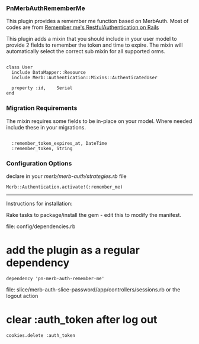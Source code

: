 ### PnMerbAuthRememberMe

This plugin provides a remember me function based on MerbAuth. Most of codes are from [Remember me's RestfulAuthentication on Rails](http://github.com/technoweenie/restful-authentication/tree/master)  

This plugin adds a mixin that you should include in your user model to provide 2 fields to remember the token and time to expire. The mixin will automatically select the correct sub mixin for all supported orms.  
 
<pre><code>
class User
  include DataMapper::Resource
  include Merb::Authentication::Mixins::AuthenticatedUser

  property :id,    Serial
end
</code></pre>

### Migration Requirements

The mixin requires some fields to be in-place on your model.  Where needed include these in your migrations.  
<pre><code>
  :remember_token_expires_at, DateTime
  :remember_token, String
</code></pre>

### Configuration Options

declare in your _merb/merb-auth/strategies.rb_ file  

    Merb::Authentication.activate!(:remember_me) 
    

------------------------------------------------------------------------------  

Instructions for installation:

Rake tasks to package/install the gem - edit this to modify the manifest.  

file: config/dependencies.rb

# add the plugin as a regular dependency

    dependency 'pn-merb-auth-remember-me'

file: slice/merb-auth-slice-password/app/controllers/sessions.rb or the logout action  

# clear :auth_token after log out

    cookies.delete :auth_token

